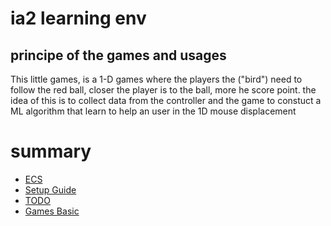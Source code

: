 # ia2 learning env
## principe of the games and usages

This little games, is a 1-D games where the players the ("bird") need to follow the red ball, closer the player is to the ball, more he score point. the idea of this is to collect data from the controller and the game to constuct a ML algorithm that learn to help an user in the 1D mouse displacement
# summary
- [ECS](./doc/ECS.md)
- [Setup Guide](./doc/setup.md)
- [TODO](./doc/TO_DO.md)
- [Games Basic](./doc/docs_1D.md)
